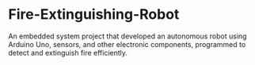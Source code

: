 # Fire-Extinguishing-Robot
An embedded system project that developed an autonomous robot using Arduino Uno, sensors, and other electronic components, programmed to detect and extinguish fire efficiently.
